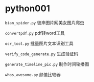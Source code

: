 # python001

`bian_spider.py` 彼岸图片网美女图片爬虫

`convertpdf.py` pdf转word工具

`ocr_tool.py` 批量图片文本识别工具

`verify_code_generate.py` 生成验证码

`generate_timeline_pic.py` 制作时间轮播图

`whos_awesome.py` 颜值比较器
